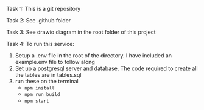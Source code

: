 Task 1:
This is a git repository

Task 2:
See .github folder

Task 3:
See drawio diagram in the root folder of this project

Task 4:
To run this service:
1. Setup a .env file in the root of the directory. I have included an example.env file to follow along
2. Set up a postgresql server and database. The code required to create all the tables are in tables.sql
3. run these on the terminal
    - `npm install`
    - `npm run build`
    - `npm start`
